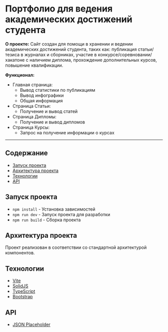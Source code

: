 # Портфолио для ведения академических достижений студента

**О проекте:**
  Сайт создан для помощи в хранении и ведении академических достижений студента, таких как: публикация статьи/тезиса в журналах и сборниках, участие в конкурсе/соревновании/хакатоне с наличием диплома, прохождение дополнительных курсов, повышение квалификации. 


**Функционал:**
- Главная страница:
  - Вывод статистики по публикациям
  - Вывод инфографики
  - Общая информация
- Страница Статьи:
  - Получение и вывод статей
- Страница Дипломы:
  - Получение и вывод дипломов
- Страница Курсы:
  - Запрос на получение информации о курсах

----
## Содержание
- [Запуск проекта](#запуск-проекта)
- [Архитектура проекта](#архитектура-проекта)
- [Технологии](#технологии)
- [API](#api)

## Запуск проекта

- `npm install` - Установка зависимостей
- `npm run dev` - Запуск проекта для разработки
- `npm run build` - Сборка проекта

## Архитектура проекта

Проект реализован в соответствии со стандартной архитектурой компонентов.


## Технологии

- [Vite](https://vitejs.dev/)
- [SolidJS](https://www.solidjs.com/)
- [TypeScript](https://www.typescriptlang.org/)
- [Bootstrap](https://bootstrap-5.ru/)

## API

- [JSON Placeholder](https://jsonplaceholder.typicode.com/)
